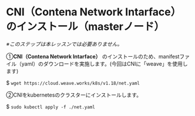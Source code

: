 # CNI（Contena Network Intarface）のインストール（masterノード）

*※このステップは本レッスンでは必要ありません。*  

①**CNI（Contena Network Intarface）** のインストールのため、manifestファイル（yaml）のダウンロードを実施します。(今回はCNIに「weave」を使用します)  

$ `wget https://cloud.weave.works/k8s/v1.18/net.yaml`  

②CNIをkubernetesのクラスターにインストールします。  

$ `sudo kubectl apply -f ./net.yaml`  
